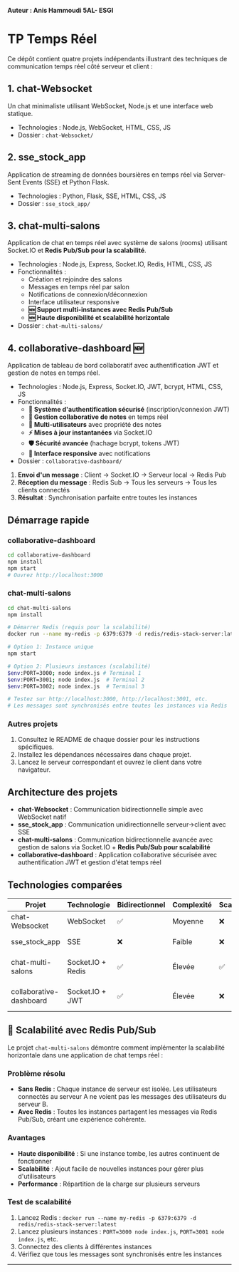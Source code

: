 **Auteur : Anis Hammoudi  5AL- ESGI**



# TP Temps Réel

Ce dépôt contient quatre projets indépendants illustrant des techniques de communication temps réel côté serveur et client :

## 1. chat-Websocket
Un chat minimaliste utilisant WebSocket, Node.js et une interface web statique.
- Technologies : Node.js, WebSocket, HTML, CSS, JS
- Dossier : `chat-Websocket/`

## 2. sse_stock_app
Application de streaming de données boursières en temps réel via Server-Sent Events (SSE) et Python Flask.
- Technologies : Python, Flask, SSE, HTML, CSS, JS
- Dossier : `sse_stock_app/`

## 3. chat-multi-salons
Application de chat en temps réel avec système de salons (rooms) utilisant Socket.IO et **Redis Pub/Sub pour la scalabilité**.
- Technologies : Node.js, Express, Socket.IO, Redis, HTML, CSS, JS
- Fonctionnalités :
  - Création et rejoindre des salons
  - Messages en temps réel par salon
  - Notifications de connexion/déconnexion
  - Interface utilisateur responsive
  - **🆕 Support multi-instances avec Redis Pub/Sub**
  - **🆕 Haute disponibilité et scalabilité horizontale**
- Dossier : `chat-multi-salons/`

## 4. collaborative-dashboard 🆕
Application de tableau de bord collaboratif avec authentification JWT et gestion de notes en temps réel.
- Technologies : Node.js, Express, Socket.IO, JWT, bcrypt, HTML, CSS, JS
- Fonctionnalités :
  - **🔐 Système d'authentification sécurisé** (inscription/connexion JWT)
  - **📝 Gestion collaborative de notes** en temps réel
  - **👥 Multi-utilisateurs** avec propriété des notes
  - **⚡ Mises à jour instantanées** via Socket.IO
  - **🛡️ Sécurité avancée** (hachage bcrypt, tokens JWT)
  - **📱 Interface responsive** avec notifications
- Dossier : `collaborative-dashboard/`

1. **Envoi d'un message** : Client → Socket.IO → Serveur local → Redis Pub
2. **Réception du message** : Redis Sub → Tous les serveurs → Tous les clients connectés
3. **Résultat** : Synchronisation parfaite entre toutes les instances

## Démarrage rapide

### collaborative-dashboard
```bash
cd collaborative-dashboard
npm install
npm start
# Ouvrez http://localhost:3000
```

### chat-multi-salons
```bash
cd chat-multi-salons
npm install

# Démarrer Redis (requis pour la scalabilité)
docker run --name my-redis -p 6379:6379 -d redis/redis-stack-server:latest

# Option 1: Instance unique
npm start

# Option 2: Plusieurs instances (scalabilité)
$env:PORT=3000; node index.js # Terminal 1
$env:PORT=3001; node index.js  # Terminal 2
$env:PORT=3002; node index.js  # Terminal 3

# Testez sur http://localhost:3000, http://localhost:3001, etc.
# Les messages sont synchronisés entre toutes les instances via Redis
```

### Autres projets
1. Consultez le README de chaque dossier pour les instructions spécifiques.
2. Installez les dépendances nécessaires dans chaque projet.
3. Lancez le serveur correspondant et ouvrez le client dans votre navigateur.

## Architecture des projets

- **chat-Websocket** : Communication bidirectionnelle simple avec WebSocket natif
- **sse_stock_app** : Communication unidirectionnelle serveur→client avec SSE
- **chat-multi-salons** : Communication bidirectionnelle avancée avec gestion de salons via Socket.IO + **Redis Pub/Sub pour scalabilité**
- **collaborative-dashboard** : Application collaborative sécurisée avec authentification JWT et gestion d'état temps réel

## Technologies comparées

| Projet | Technologie | Bidirectionnel | Complexité | Scalabilité | Sécurité | Use Case |
|--------|------------|----------------|------------|-------------|----------|----------|
| chat-Websocket | WebSocket | ✅ | Moyenne | ❌ | ❌ | Chat simple |
| sse_stock_app | SSE | ❌ | Faible | ❌ | ❌ | Streaming données |
| chat-multi-salons | Socket.IO + Redis | ✅ | Élevée | ✅ | ❌ | Chat multi-utilisateurs scalable |
| collaborative-dashboard | Socket.IO + JWT | ✅ | Élevée | ❌ | ✅ | App collaborative sécurisée |

## 🚀 Scalabilité avec Redis Pub/Sub

Le projet `chat-multi-salons` démontre comment implémenter la scalabilité horizontale dans une application de chat temps réel :

### Problème résolu
- **Sans Redis** : Chaque instance de serveur est isolée. Les utilisateurs connectés au serveur A ne voient pas les messages des utilisateurs du serveur B.
- **Avec Redis** : Toutes les instances partagent les messages via Redis Pub/Sub, créant une expérience cohérente.

### Avantages
- **Haute disponibilité** : Si une instance tombe, les autres continuent de fonctionner
- **Scalabilité** : Ajout facile de nouvelles instances pour gérer plus d'utilisateurs
- **Performance** : Répartition de la charge sur plusieurs serveurs

### Test de scalabilité
1. Lancez Redis : `docker run --name my-redis -p 6379:6379 -d redis/redis-stack-server:latest`
2. Lancez plusieurs instances : `PORT=3000 node index.js`, `PORT=3001 node index.js`, etc.
3. Connectez des clients à différentes instances
4. Vérifiez que tous les messages sont synchronisés entre les instances

---



